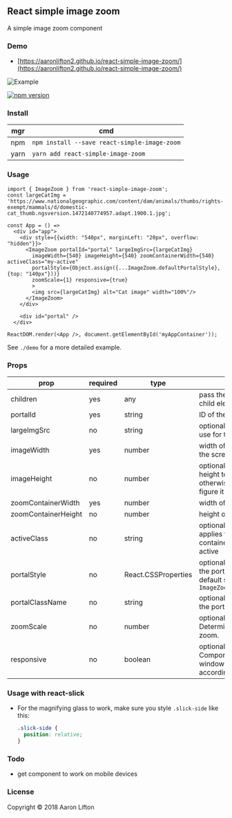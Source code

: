 ## React simple image zoom
A simple image zoom component

### Demo
- [https://aaronlifton2.github.io/react-simple-image-zoom/](https://aaronlifton2.github.io/react-simple-image-zoom/)


![Example](https://github.com/aaronlifton2/react-simple-image-zoom/blob/master/docs/assets/react-simple-image-zoom-example.png?raw=true)

[![npm version](https://badge.fury.io/js/react-simple-image-zoom.svg)](https://badge.fury.io/js/react-simple-image-zoom)

### Install
| mgr | cmd |
|--|---|
|npm|`npm install --save react-simple-image-zoom`|
|yarn|`yarn add react-simple-image-zoom`|

### Usage
```tsx
import { ImageZoom } from 'react-simple-image-zoom';
const largeCatImg = 'https://www.nationalgeographic.com/content/dam/animals/thumbs/rights-exempt/mammals/d/domestic-cat_thumb.ngsversion.1472140774957.adapt.1900.1.jpg';

const App = () =>
  <div id="app">
    <div style={{width: "540px", marginLeft: "20px", overflow: "hidden"}}>
      <ImageZoom portalId="portal" largeImgSrc={largeCatImg}
        imageWidth={540} imageHeight={540} zoomContainerWidth={540} activeClass="my-active"
        portalStyle={Object.assign({...ImageZoom.defaultPortalStyle}, {top: "140px"}))}
        zoomScale={1} responsive={true}
        >
        <img src={largeCatImg} alt="Cat image" width="100%"/>
      </ImageZoom>
    </div>

    <div id="portal" />
  </div>

ReactDOM.render(<App />, document.getElementById('myAppContainer'));
```

See `./demo` for a more detailed example.

### Props

| prop | required | type | description  |
| ------------- |----------|--------|-----|
| children      |yes| any        | pass the source image in as a child element |
| portalId      |yes| string     | ID of the target portal element |
| largeImgSrc   |no| string      | optional high-res source to use for the zoom container |
| imageWidth    |yes| number     | width of the original image on the screen |
| imageHeight   |no| number      | optional, pass in an image height to use for calculations. otherwise this component will figure it out.|
| zoomContainerWidth |yes| number     | width of the portal zoom |
| zoomContainerHeight |no| number     | height of the portal zoom |
| activeClass   |no| string      | optional, default is 'active'. applies this class to the image container when zooming is active |
| portalStyle   |no| React.CSSProperties | optional, override the style of the portal. To extend the default style, use `ImageZoom.defaultPortalStyle` |
| portalClassName |no| string | optional, sets className on the portal element |
| zoomScale     |no| number      | optional, default is 1. Determines the amount of zoom. |
| responsive    |no| boolean     | optional, default is null. Component will listen for window resize and adjust accordingly|


### Usage with react-slick
- For the magnifying glass to work, make sure you style `.slick-side` like this:
  ```css
  .slick-side {
    position: relative;
  }
  ```
  
### Todo
- get component to work on mobile devices


### License
Copyright © 2018 Aaron Lifton
